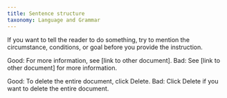 ```yaml
---
title: Sentence structure
taxonomy: Language and Grammar
---
```


If you want to tell the reader to do something, try to mention the circumstance, conditions, or goal before you provide the instruction.

Good: For more information, see [link to other document]. 
Bad: See [link to other document] for more information.

Good: To delete the entire document, click Delete. 
Bad: Click Delete if you want to delete the entire document.